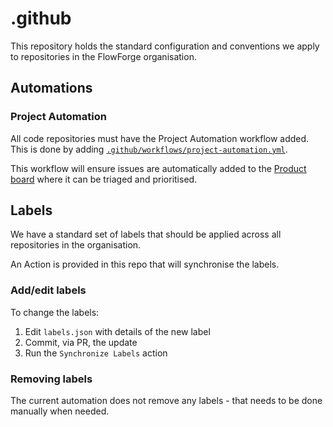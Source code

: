 # .github

This repository holds the standard configuration and conventions we apply to
repositories in the FlowForge organisation.

## Automations

### Project Automation

All code repositories must have the Project Automation workflow added. This is done
by adding [`.github/workflows/project-automation.yml`](https://github.com/flowforge/flowforge/blob/main/.github/workflows/project-automation.yml).

This workflow will ensure issues are automatically added to the [Product board](https://github.com/orgs/flowforge/projects/3) where it can be triaged and prioritised.

## Labels

We have a standard set of labels that should be applied across all repositories in
the organisation.

An Action is provided in this repo that will synchronise the labels.

### Add/edit labels

To change the labels:

1. Edit `labels.json` with details of the new label
2. Commit, via PR, the update
3. Run the `Synchronize Labels` action

### Removing labels

The current automation does not remove any labels - that needs to be
done manually when needed.